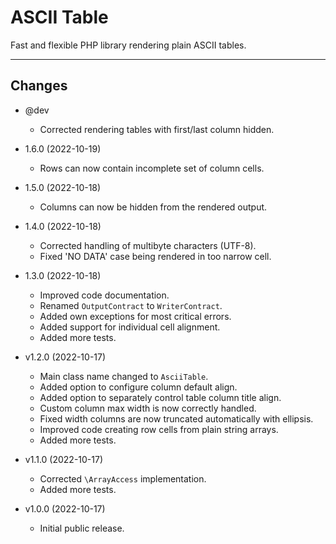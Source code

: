 # ASCII Table

Fast and flexible PHP library rendering plain ASCII tables.

---

## Changes

* @dev
  * Corrected rendering tables with first/last column hidden.

* 1.6.0 (2022-10-19)
  * Rows can now contain incomplete set of column cells.


* 1.5.0 (2022-10-18)
  * Columns can now be hidden from the rendered output. 


* 1.4.0 (2022-10-18)
  * Corrected handling of multibyte characters (UTF-8).
  * Fixed 'NO DATA' case being rendered in too narrow cell.


* 1.3.0 (2022-10-18)
  * Improved code documentation.
  * Renamed `OutputContract` to `WriterContract`.
  * Added own exceptions for most critical errors.
  * Added support for individual cell alignment.
  * Added more tests.


* v1.2.0 (2022-10-17)
  * Main class name changed to `AsciiTable`.
  * Added option to configure column default align.
  * Added option to separately control table column title align.
  * Custom column max width is now correctly handled.
  * Fixed width columns are now truncated automatically with ellipsis.
  * Improved code creating row cells from plain string arrays.
  * Added more tests.


* v1.1.0 (2022-10-17)
  * Corrected `\ArrayAccess` implementation.
  * Added more tests.


* v1.0.0 (2022-10-17)
  * Initial public release.

